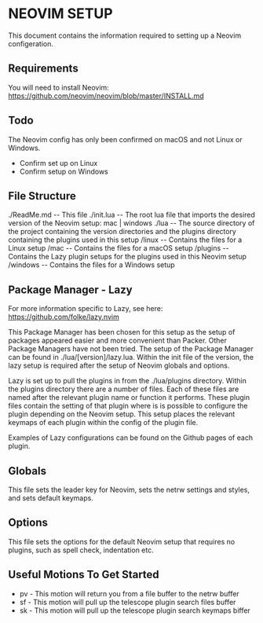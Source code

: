 # NEOVIM SETUP

This document contains the information required to setting up a Neovim configeration.

## Requirements

You will need to install Neovim: https://github.com/neovim/neovim/blob/master/INSTALL.md


## Todo

The Neovim config has only been confirmed on macOS and not Linux or Windows.
- Confirm set up on Linux
- Confirm setup on Windows


## File Structure

./ReadMe.md  -- This file
./init.lua   -- The root lua file that imports the desired version of the Neovim setup: mac | windows
./lua        -- The source directory of the project containing the version directories and the plugins directory containing the plugins used in this setup
    /linux   -- Contains the files for a Linux setup 
    /mac     -- Contains the files for a macOS setup
    /plugins -- Contains the Lazy plugin setups for the plugins used in this Neovim setup
    /windows -- Contains the files for a Windows setup


## Package Manager - Lazy

For more information specific to Lazy, see here: https://github.com/folke/lazy.nvim

This Package Manager has been chosen for this setup as the setup of packages appeared easier and more convenient than Packer. Other Package Managers have not been tried.
The setup of the Package Manager can be found in ./lua/[version]/lazy.lua. Within the init file of the version, the lazy setup is required after the setup of Neovim globals and options.

Lazy is set up to pull the plugins in from the ./lua/plugins directory. Within the plugins directory there are a number of files. Each of these files are named after the relevant plugin name or function it performs.
These plugin files contain the setting of that plugin where is is possible to configure the plugin depending on the Neovim setup.
This setup places the relevant keymaps of each plugin within the config of the plugin file.

Examples of Lazy configurations can be found on the Github pages of each plugin.

## Globals

This file sets the leader key for Neovim, sets the netrw settings and styles, and sets default keymaps.

## Options

This file sets the options for the default Neovim setup that requires no plugins, such as spell check, indentation etc.

## Useful Motions To Get Started

- <leader>pv - This motion will return you from a file buffer to the netrw buffer
- <leader>sf - This motion will pull up the telescope plugin search files buffer
- <leader>sk - This motion will pull up the telescope plugin search keymaps biffer
